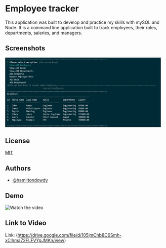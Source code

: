 
# Employee tracker

This application was built to develop and practice my skills with mySQL and Node. It is a command line application built to track employees, their roles, departments, salaries, and managers. 




## Screenshots

![App Screenshot](./img/employeetracker.png)


## License

[MIT](https://choosealicense.com/licenses/mit/)


## Authors

- [@hamiltondowdy](https://www.github.com/hamiltondowdy)


## Demo

![Watch the video](./img/Employee-Tracker.gif)

## Link to Video

Link: (https://drive.google.com/file/d/105jmChb8C6Smh-xClhma72FLFVYgJMKn/view)